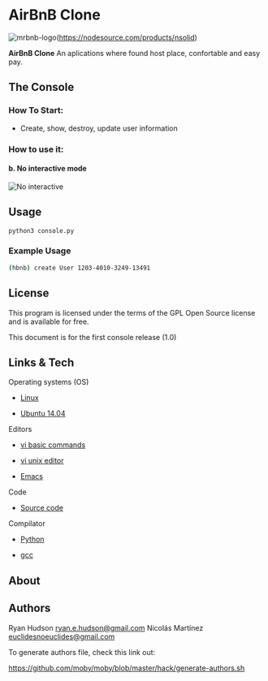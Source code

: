# AirBnB Clone
![mrbnb-logo](https://holbertonintranet.s3.amazonaws.com/uploads/medias/2018/6/65f4a1dd9c51265f49d0.png?X-Amz-Algorithm=AWS4-HMAC-SHA256&X-Amz-Credential=AKIARDDGGGOUXW7JF5MT%2F20190704%2Fus-east-1%2Fs3%2Faws4_request&X-Amz-Date=20190704T044634Z&X-Amz-Expires=86400&X-Amz-SignedHeaders=host&X-Amz-Signature=c1e978b74e96abf15bd2fca8fd589392430ed99816a28edbf251fa4fc3df6bfd)(https://nodesource.com/products/nsolid)

**AirBnB Clone** An aplications where found host place, confortable and easy pay.



## The Console
### How To Start:

* Create, show, destroy, update user information





### How to use it:




#### b. No interactive mode

![No interactive]()
 




##### 
















## Usage



`python3 console.py`




### Example Usage
```bash
(hbnb) create User 1203-4010-3249-13491
```



## License



This program is licensed under the terms of the GPL Open Source license and is available for free.

This document is for the first console release (1.0) 







## Links & Tech

Operating systems (OS)

* [Linux](https://www.linux.org)

* [Ubuntu 14.04](http://releases.ubuntu.com/14.04/)



Editors

* [vi basic commands](https://www.ccsf.edu/Pub/Fac/vi.html)

* [vi unix editor](https://sourceforge.net/projects/ex-vi/)

* [Emacs](https://www.gnu.org/software/emacs/)



Code

* [Source code](https://github.com/ryanhudson/AirBnB_clone)



Compilator

* [Python](https://www.python.org/downloads/release/python-373/)

* [gcc](https://www.gnu.org/software/gcc/)



## About









## Authors



Ryan Hudson <ryan.e.hudson@gmail.com>
Nicolás Martínez <euclidesnoeuclides@gmail.com>





To generate authors file, check this link out:

https://github.com/moby/moby/blob/master/hack/generate-authors.sh





#

